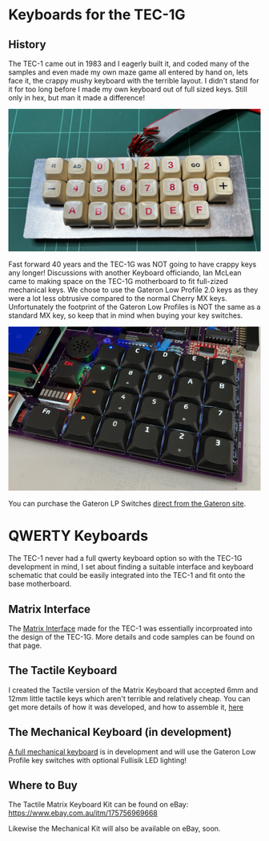 # Keyboards for the TEC-1G

## History
The TEC-1 came out in 1983 and I eagerly built it, and coded many of the samples and even made my own maze game all entered by hand on, lets face it, the crappy mushy keyboard with the terrible layout. I didn't stand for it for too long before I made my own keyboard out of full sized keys. Still only in hex, but man it made a difference!

![](./pictures/TEC-1_Mechanical_Hex.jpg)

Fast forward 40 years and the TEC-1G was NOT going to have crappy keys any longer! Discussions with another Keyboard officiando, Ian McLean came to making space on the TEC-1G motherboard to fit full-zized mechanical keys.  We chose to use the Gateron Low Profile 2.0 keys as they were a lot less obtrusive compared to the normal Cherry MX keys. Unfortunately the footprint of the Gateron Low Profiles is NOT the same as a standard MX key, so keep that in mind when buying your key switches.

![](./pictures/Fullisik.jpg)

You can purchase the Gateron LP Switches [direct from the Gateron site](https://www.gateron.com/products/gateron-ks-33-low-profile-switch-set?VariantsId=10265).

# QWERTY Keyboards
The TEC-1 never had a full qwerty keyboard option so with the TEC-1G development in mind, I set about finding a suitable interface and keyboard schematic that could be easily integrated into the TEC-1 and fit onto the base motherboard.

## Matrix Interface
The [Matrix Interface](https://github.com/MarkJelic/TEC-1_Hardware/tree/master/Z80Bus/Keyboard) made for the TEC-1 was essentially incorproated into the design of the TEC-1G. More details and code samples can be found on that page.

## The Tactile Keyboard
I created the Tactile version of the Matrix Keyboard that accepted 6mm and 12mm little tactile keys which aren't terrible and relatively cheap. You can get more details of how it was developed, and how to assemble it, [here](./Tactile/)

## The Mechanical Keyboard (in development)
[A full mechanical keyboard](./Mechanical/) is in development and will use the Gateron Low Profile key switches with optional Fullisik LED lighting!

## Where to Buy
The Tactile Matrix Keyboard Kit can be found on eBay:  https://www.ebay.com.au/itm/175756969668

Likewise the Mechanical Kit will also be available on eBay, soon.
